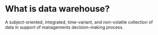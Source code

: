 # What is data warehouse?

A subject-oriented, integrated, time-variant, and non-volatile collection of data in support of managements decision-making process.